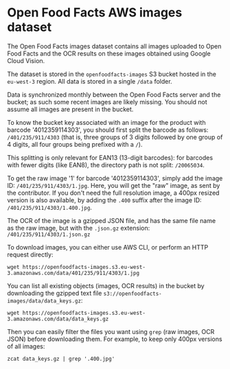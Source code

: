 # Open Food Facts AWS images dataset

The Open Food Facts images dataset contains all images uploaded to Open Food
Facts and the OCR results on these images obtained using Google Cloud Vision.

The dataset is stored in the `openfoodfacts-images` S3 bucket hosted in the
`eu-west-3` region. All data is stored in a single `/data` folder.

Data is synchronized monthly between the Open Food Facts server and the bucket;
as such some recent images are likely missing. You should not assume all
images are present in the bucket.

To know the bucket key associated with an image for the product with barcode
'4012359114303', you should first split the barcode as follows:
`/401/235/911/4303` (that is, three groups of 3 digits followed by one group of
4 digits, all four groups being prefixed with a `/`).

This splitting is only relevant for EAN13 (13-digit barcodes):
for barcodes with fewer digits (like EAN8), the directory path is
not split: `/20065034`.

To get the raw image '1' for barcode '4012359114303', simply add the image ID:
`/401/235/911/4303/1.jpg`. Here, you will get the "raw" image, as sent by the
contributor. If you don't need the full resolution image, a 400px resized
version is also available, by adding the `.400` suffix after the image ID:
`/401/235/911/4303/1.400.jpg`.

The OCR of the image is a gzipped JSON file, and has the same file name as the
raw image, but with the `.json.gz` extension: `/401/235/911/4303/1.json.gz`

To download images, you can either use AWS CLI, or perform an HTTP request
directly:

`wget https://openfoodfacts-images.s3.eu-west-3.amazonaws.com/data/401/235/911/4303/1.jpg`

You can list all existing objects (images, OCR results) in the bucket by
downloading the gzipped text file `s3://openfoodfacts-images/data/data_keys.gz`:

`wget https://openfoodfacts-images.s3.eu-west-3.amazonaws.com/data/data_keys.gz`

Then you can easily filter the files you want using `grep` (raw images, OCR
JSON) before downloading them. For example, to keep only 400px versions of all
images:

`zcat data_keys.gz | grep '.400.jpg'`
